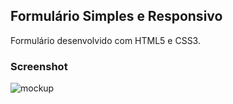 ## Formulário Simples e Responsivo
Formulário desenvolvido com HTML5 e CSS3.

### Screenshot
![mockup](https://i.ibb.co/hXnftKm/formulario-mockup.png)
